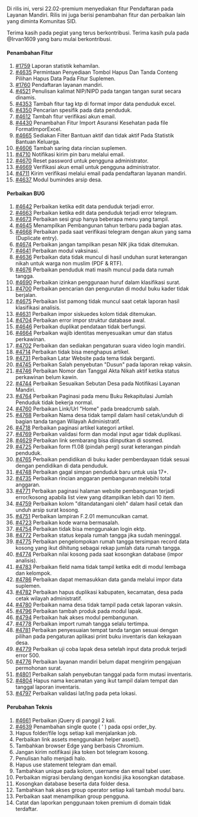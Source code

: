 Di rilis ini, versi 22.02-premium menyediakan fitur Pendaftaran pada Layanan Mandiri. Rilis ini juga berisi penambahan fitur dan perbaikan lain yang diminta Komunitas SID.

Terima kasih pada pegiat yang terus berkontribusi. Terima kasih pula pada @Irvan1609 yang baru mulai berkontribusi.

#### Penambahan Fitur

1. [#1759](https://github.com/OpenSID/OpenSID/issues/1759) Laporan statistik kehamilan.
2. [#4635](https://github.com/OpenSID/OpenSID/issues/4635) Permintaan Penyediaan Tombol Hapus Dan Tanda Conteng Pilihan Hapus Data Pada Fitur Suplemen.
3. [#1760](https://github.com/OpenSID/OpenSID/issues/1760) Pendaftaran layanan mandiri.
4. [#4521](https://github.com/OpenSID/OpenSID/issues/4521) Penulisan kalimat NIP/NIPD pada tangan tangan surat secara dinamis.
5. [#4353](https://github.com/OpenSID/OpenSID/issues/4353) Tambah fitur tag ktp di format impor data penduduk excel.
6. [#4350](https://github.com/OpenSID/OpenSID/issues/4350) Pencarian spesifik pada data penduduk.
7. [#4612](https://github.com/OpenSID/OpenSID/issues/4612) Tambah fitur verifikasi akun email.
8. [#4430](https://github.com/OpenSID/OpenSID/issues/4430) Penambahan Fitur Import Asuransi Kesehatan pada file FormatImporExcel.
9. [#4665](https://github.com/OpenSID/OpenSID/issues/4665) Sediakan Filter Bantuan aktif dan tidak aktif Pada Statistik Bantuan Keluarga.
10. [#4606](https://github.com/OpenSID/OpenSID/issues/4606) Tambah saring data rincian suplemen.
11. [#4710](https://github.com/OpenSID/OpenSID/issues/4710) Notifikasi kirim pin baru melalui email.
12. [#4670](https://github.com/OpenSID/OpenSID/issues/4670) Reset password untuk pengguna administrator.
13. [#4669](https://github.com/OpenSID/OpenSID/issues/4669) Verifikasi akun email untuk pengguna administrator.
14. [#4711](https://github.com/OpenSID/OpenSID/issues/4711) Kirim verifikasi melalui email pada pendaftaran layanan mandiri.
15. [#4637](https://github.com/OpenSID/OpenSID/issues/4637) Modul bumindes arsip desa.

#### Perbaikan BUG

1. [#4642](https://github.com/OpenSID/OpenSID/issues/4642) Perbaikan ketika edit data penduduk terjadi error.
2. [#4663](https://github.com/OpenSID/OpenSID/issues/4663) Perbaikan ketika edit data penduduk terjadi error telegram.
3. [#4673](https://github.com/OpenSID/OpenSID/issues/4673) Perbaikan sesi grup hanya beberapa menu yang tampil.
4. [#4645](https://github.com/OpenSID/OpenSID/issues/4645) Menampilkan Pembangunan tahun terbaru pada bagian atas.
5. [#4668](https://github.com/OpenSID/OpenSID/issues/4668) Perbaikan pada saat verifikasi telegram dengan akun yang sama (Duplicate entry).
6. [#4674](https://github.com/OpenSID/OpenSID/issues/4674) Perbaikan jangan tampilkan pesan NIK jika tidak ditemukan.
7. [#4641](https://github.com/OpenSID/OpenSID/issues/4641) Perbaikan modul vaksinasi.
8. [#4636](https://github.com/OpenSID/OpenSID/issues/4636) Perbaikan data tidak muncul di hasil unduhan surat keterangan nikah untuk warga non muslim (PDF & RTF).
9. [#4676](https://github.com/OpenSID/OpenSID/issues/4676) Perbaikan penduduk mati masih muncul pada data rumah tangga.
10. [#4690](https://github.com/OpenSID/OpenSID/issues/4690) Perbaikan izinkan penggunaan huruf dalam klasifikasi surat.
11. [#4700](https://github.com/OpenSID/OpenSID/issues/4700) Perbaikan pencarian dan pengurutan di modul buku kader tidak berjalan.
12. [#4675](https://github.com/OpenSID/OpenSID/issues/4675) Perbaikan list pamong tidak muncul saat cetak laporan hasil klasifikasi analisis.
13. [#4631](https://github.com/OpenSID/OpenSID/issues/4631) Perbaikan impor siskuedes kolom tidak ditemukan.
14. [#4704](https://github.com/OpenSID/OpenSID/issues/4704) Perbaikan error impor struktur database awal.
15. [#4646](https://github.com/OpenSID/OpenSID/issues/4646) Perbaikan duplikat pendataan tidak berfungsi.
16. [#4664](https://github.com/OpenSID/OpenSID/issues/4664) Perbaikan wajib identitas menyesuaikan umur dan status perkawinan.
17. [#4702](https://github.com/OpenSID/OpenSID/issues/4702) Perbaikan dan sediakan pengaturan suara video login mandiri.
18. [#4714](https://github.com/OpenSID/OpenSID/issues/4714) Perbaikan tidak bisa menghapus artikel.
19. [#4731](https://github.com/OpenSID/OpenSID/issues/4731) Perbaikan Latar Website pada tema tidak berganti.
20. [#4745](https://github.com/OpenSID/OpenSID/issues/4745) Perbaikan Salah penyebutan "Dusun" pada laporan rekap vaksin.
21. [#4746](https://github.com/OpenSID/OpenSID/issues/4746) Perbaikan Nomor dan Tanggal Akta Nikah aktif ketika status perkawinan belum kawin.
22. [#4744](https://github.com/OpenSID/OpenSID/issues/4744) Perbaikan Sesuaikan Sebutan Desa pada Notifikasi Layanan Mandiri.
23. [#4764](https://github.com/OpenSID/OpenSID/issues/4764) Perbaikan Paginasi pada menu Buku Rekapitulasi Jumlah Penduduk tidak bekerja normal.
24. [#4760](https://github.com/OpenSID/OpenSID/issues/4760) Perbaikan Link/Url "Home" pada breadcrumb salah.
25. [#4768](https://github.com/OpenSID/OpenSID/issues/4768) Perbaikan Nama desa tidak tampil dalam hasil cetak/unduh di bagian tanda tangan Wilayah Administratif.
26. [#4718](https://github.com/OpenSID/OpenSID/issues/4718) Perbaikan paginasi artikel kategori artikel.
27. [#4769](https://github.com/OpenSID/OpenSID/issues/4769) Perbaikan validasi form dan modal input agar tidak duplikasi.
28. [#4629](https://github.com/OpenSID/OpenSID/issues/4629) Perbaikan link sembarang bisa diinputkan di sosmed.
29. [#4725](https://github.com/OpenSID/OpenSID/issues/4725) Perbaikan form f1.08 (pindah pergi) surat keterangan pindah penduduk.
30. [#4765](https://github.com/OpenSID/OpenSID/issues/4765) Perbaikan pendidikan di buku kader pemberdayaan tidak sesuai dengan pendidikan di data penduduk.
31. [#4748](https://github.com/OpenSID/OpenSID/issues/4748) Perbaikan gagal simpan penduduk baru untuk usia 17+.
32. [#4735](https://github.com/OpenSID/OpenSID/issues/4735) Perbaikan rincian anggaran pembangunan melebihi total anggaran.
33. [#4771](https://github.com/OpenSID/OpenSID/issues/4771) Perbaikan paginasi halaman website pembangunan terjadi error/kosong apabila list view yang ditampilkan lebih dari 10 item.
34. [#4759](https://github.com/OpenSID/OpenSID/issues/4759) Perbaikan kolom "ditandatangani oleh" dalam hasil cetak dan unduh arsip surat kosong.
35. [#4751](https://github.com/OpenSID/OpenSID/issues/4751) Perbaikan lampiran F.2.01 memunculkan camat.
36. [#4723](https://github.com/OpenSID/OpenSID/issues/4723) Perbaikan kode warna bermasalah.
37. [#4754](https://github.com/OpenSID/OpenSID/issues/4754) Perbaikan tidak bisa menggunakan login ektp.
38. [#4772](https://github.com/OpenSID/OpenSID/issues/4772) Perbaikan status kepala rumah tangga jika sudah meninggal.
39. [#4775](https://github.com/OpenSID/OpenSID/issues/4775) Perbaikan pengelompokan rumah tangga tersimpan record data kosong yang ikut dihitung sebagai rekap jumlah data rumah tangga.
40. [#4774](https://github.com/OpenSID/OpenSID/issues/4774) Perbaikan nilai kosong pada saat kosongkan database (impor analisis).
41. [#4783](https://github.com/OpenSID/OpenSID/issues/4783) Perbaikan field nama tidak tampil ketika edit di modul lembaga dan kelompok.
42. [#4786](https://github.com/OpenSID/OpenSID/issues/4786) Perbaikan dapat memasukkan data ganda melalui impor data suplemen.
43. [#4782](https://github.com/OpenSID/OpenSID/issues/4782) Perbaikan hapus duplikasi kabupaten, kecamatan, desa pada cetak wilayah administratif.
44. [#4780](https://github.com/OpenSID/OpenSID/issues/4780) Perbaikan nama desa tidak tampil pada cetak laporan vaksin.
45. [#4796](https://github.com/OpenSID/OpenSID/issues/4796) Perbaikan tambah produk pada modul lapak.
46. [#4794](https://github.com/OpenSID/OpenSID/issues/4794) Perbaikan hak akses modul pembangunan.
47. [#4778](https://github.com/OpenSID/OpenSID/issues/4778) Perbaikan import rumah tangga selalu tertimpa.
48. [#4781](https://github.com/OpenSID/OpenSID/issues/4781) Perbaikan penyesuaian tempat tanda tangan sesuai dengan pilihan pada pengaturan aplikasi print buku inventaris dan kekayaan desa.
49. [#4779](https://github.com/OpenSID/OpenSID/issues/4779) Perbaikan uji coba lapak desa setelah input data produk terjadi error 500.
50. [#4776](https://github.com/OpenSID/OpenSID/issues/4776) Perbaikan layanan mandiri belum dapat mengirim pengajuan permohonan surat.
51. [#4801](https://github.com/OpenSID/OpenSID/issues/4801) Perbaikan salah penyebutan tanggal pada form mutasi inventaris.
52. [#4804](https://github.com/OpenSID/OpenSID/issues/4804) Hapus nama kecamatan yang ikut tampil dalam tempat dan tanggal laporan inventaris.
53. [#4797](https://github.com/OpenSID/OpenSID/issues/4797) Perbaikan validasi lat/lng pada peta lokasi.

#### Perubahan Teknis

1. [#4661](https://github.com/OpenSID/OpenSID/issues/4661) Perbaikan jQuery di panggil 2 kali.
2. [#4639](https://github.com/OpenSID/OpenSID/pull/4639) Penambahan single quote ( ' ) pada opsi order_by.
3. Hapus folder/file logs setiap kali menjalankan job.
4. Perbaikan link assets menggunakan helper asset().
5. Tambahkan browser Edge yang berbasis Chromium.
6. Jangan kirim notifikasi jika token bot telegram kosong.
7. Penulisan hallo menjadi halo.
8. Hapus use statement telegram dan email.
9. Tambahkan unique pada kolom, username dan email tabel user.
10. Perbaikan migrasi berulang dengan kondisi jika kosongkan database.
11. Kosongkan database beserta data folder desa.
12. Tambahkan hak akses group operator setiap kali tambah modul baru.
13. Perbaikan saat menampilkan group pengguna.
14. Catat dan laporkan penggunaan token premium di domain tidak terdaftar.
